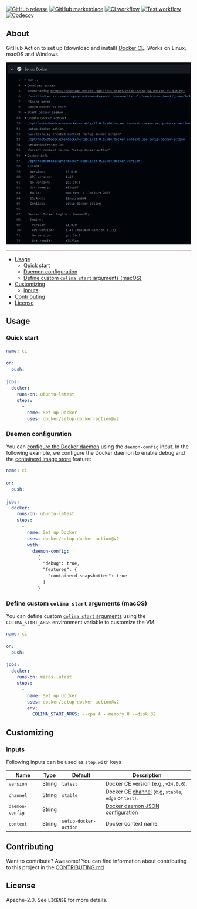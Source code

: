 [![GitHub release](https://img.shields.io/github/release/docker/setup-docker-action.svg?style=flat-square)](https://github.com/docker/setup-docker-action/releases/latest)
[![GitHub marketplace](https://img.shields.io/badge/marketplace-docker--setup--docker-blue?logo=github&style=flat-square)](https://github.com/marketplace/actions/docker-setup-docker)
[![CI workflow](https://img.shields.io/github/actions/workflow/status/docker/setup-docker-action/ci.yml?branch=master&label=ci&logo=github&style=flat-square)](https://github.com/docker/setup-docker-action/actions?workflow=ci)
[![Test workflow](https://img.shields.io/github/actions/workflow/status/docker/setup-docker-action/test.yml?branch=master&label=test&logo=github&style=flat-square)](https://github.com/docker/setup-docker-action/actions?workflow=test)
[![Codecov](https://img.shields.io/codecov/c/github/docker/setup-docker-action?logo=codecov&style=flat-square)](https://codecov.io/gh/docker/setup-docker-action)

## About

GitHub Action to set up (download and install) [Docker CE](https://docs.docker.com/engine/).
Works on Linux, macOS and Windows.

![Screenshot](.github/setup-docker-action.png)

___

* [Usage](#usage)
  * [Quick start](#quick-start)
  * [Daemon configuration](#daemon-configuration)
  * [Define custom `colima start` arguments (macOS)](#define-custom-colima-start-arguments-macos)
* [Customizing](#customizing)
  * [inputs](#inputs)
* [Contributing](#contributing)
* [License](#license)

## Usage

### Quick start

```yaml
name: ci

on:
  push:

jobs:
  docker:
    runs-on: ubuntu-latest
    steps:
      -
        name: Set up Docker
        uses: docker/setup-docker-action@v2
```

### Daemon configuration

You can [configure the Docker daemon](https://docs.docker.com/engine/reference/commandline/dockerd/#daemon-configuration-file)
using the `daemon-config` input. In the following example, we configure the
Docker daemon to enable debug and the [containerd image store](https://docs.docker.com/storage/containerd/)
feature:

```yaml
name: ci

on:
  push:

jobs:
  docker:
    runs-on: ubuntu-latest
    steps:
      -
        name: Set up Docker
        uses: docker/setup-docker-action@v2
        with:
          daemon-config: |
            {
              "debug": true,
              "features": {
                "containerd-snapshotter": true
              }
            }
```

### Define custom `colima start` arguments (macOS)

You can define custom [`colima start` arguments](https://github.com/abiosoft/colima#customizing-the-vm)
using the `COLIMA_START_ARGS` environment variable to customize the VM:

```yaml
name: ci

on:
  push:

jobs:
  docker:
    runs-on: macos-latest
    steps:
      -
        name: Set up Docker
        uses: docker/setup-docker-action@v2
        env:
          COLIMA_START_ARGS: --cpu 4 --memory 8 --disk 32
```

## Customizing

### inputs

Following inputs can be used as `step.with` keys

| Name            | Type   | Default               | Description                                                                                                                 |
|-----------------|--------|-----------------------|-----------------------------------------------------------------------------------------------------------------------------|
| `version`       | String | `latest`              | Docker CE version (e.g., `v24.0.6`).                                                                                        |
| `channel`       | String | `stable`              | Docker CE [channel](https://download.docker.com/linux/static/) (e.g, `stable`, `edge` or `test`).                           |
| `daemon-config` | String |                       | [Docker daemon JSON configuration](https://docs.docker.com/engine/reference/commandline/dockerd/#daemon-configuration-file) |
| `context`       | String | `setup-docker-action` | Docker context name.                                                                                                        |

## Contributing

Want to contribute? Awesome! You can find information about contributing to
this project in the [CONTRIBUTING.md](/.github/CONTRIBUTING.md)

## License

Apache-2.0. See `LICENSE` for more details.
